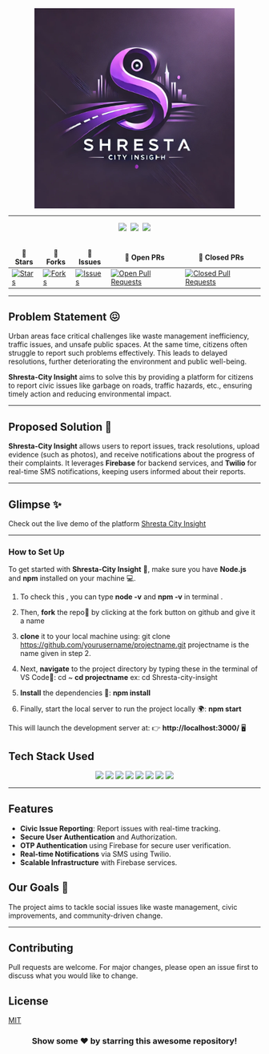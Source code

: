 <div align="center">
  <img width="400" alt="Shresta City Insight" align="center" src="image.png">
</div>

<hr>

<div align="center">
  <img src="https://forthebadge.com/images/badges/built-with-love.svg" />&nbsp;
  <img src="https://forthebadge.com/images/badges/uses-brains.svg" />&nbsp;
  <img src="https://forthebadge.com/images/badges/powered-by-responsibility.svg" />
</div>
<br>

<div align="center">
  <table align="center">
    <thead align="center">
      <tr border: 1px;>
        <td><strong>🌟 Stars</strong></td>
        <td><strong>🍴 Forks</strong></td>
        <td><strong>🐛 Issues</strong></td>
        <td><strong>🔔 Open PRs</strong></td>
        <td><strong>🔕 Closed PRs</strong></td>
      </tr>
    </thead>
    <tbody>
      <tr>
        <td><a href="https://github.com/your-username/Shresta-City-Insight/stargazers" target="_blank"><img alt="Stars" src="https://img.shields.io/github/stars/your-username/Shresta-City-Insight?style=for-the-badge&logo=github"/></a></td>
        <td><a href="https://github.com/your-username/Shresta-City-Insight/forks" target="_blank"><img alt="Forks" src="https://img.shields.io/github/forks/your-username/Shresta-City-Insight?style=for-the-badge&logo=git&logoColor=white"/></a></td>
        <td><a href="https://github.com/your-username/Shresta-City-Insight/issues" target="_blank"><img alt="Issues" src="https://img.shields.io/github/issues/your-username/Shresta-City-Insight?style=for-the-badge&logo=target&color=red"/></a></td>
        <td><a href="https://github.com/your-username/Shresta-City-Insight/pulls?q=is%3Aopen+is%3Apr" target="_blank"><img alt="Open Pull Requests" src="https://img.shields.io/github/issues-pr/your-username/Shresta-City-Insight?style=for-the-badge&logo=github&color=green"/></a></td>
        <td><a href="https://github.com/your-username/Shresta-City-Insight/pulls?q=is%3Apr+is%3Aclosed" target="_blank"><img alt="Closed Pull Requests" src="https://img.shields.io/github/issues-pr-closed/your-username/Shresta-City-Insight?style=for-the-badge&color=green&logo=github"/></a></td>
      </tr>
    </tbody>
  </table>
</div>

<hr>

## Problem Statement 😖

Urban areas face critical challenges like waste management inefficiency, traffic issues, and unsafe public spaces. At the same time, citizens often struggle to report such problems effectively. This leads to delayed resolutions, further deteriorating the environment and public well-being.

**Shresta-City Insight** aims to solve this by providing a platform for citizens to report civic issues like garbage on roads, traffic hazards, etc., ensuring timely action and reducing environmental impact.

---

## Proposed Solution 🤩

**Shresta-City Insight** allows users to report issues, track resolutions, upload evidence (such as photos), and receive notifications about the progress of their complaints. It leverages **Firebase** for backend services, and **Twilio** for real-time SMS notifications, keeping users informed about their reports.

---

## Glimpse ✨
Check out the live demo of the platform [Shresta City Insight](https://shresta.vercel.app/)

---

### How to Set Up

To get started with **Shresta-City Insight** 🚀, make sure you have **Node.js** and **npm** installed on your machine 💻.
1) To check this , you can type **node -v** and **npm -v** in terminal .

2) Then, **fork** the repo🍴 by clicking at the fork button on github and give it a name
3) **clone** it to your local machine using:
git clone https://github.com/yourusername/projectname.git
projectname is the name given in step 2.
  

4) Next, **navigate** to the project directory by typing these in the terminal of VS Code📂:
cd ~ 
**cd projectname**
ex: cd Shresta-city-insight


5) **Install** the dependencies 🔧:
**npm install**  

6) Finally, start the local server to run the project locally 🌍:
**npm start**

This will launch the development server at:
👉 **http://localhost:3000/** 🖥️

## Tech Stack Used

<div align="center">
  <img src="https://img.shields.io/badge/HTML5-E34F26.svg?style=for-the-badge&logo=HTML5&logoColor=white">
  <img src="https://img.shields.io/badge/CSS3-1572B6.svg?style=for-the-badge&logo=CSS3&logoColor=white">
  <img src="https://img.shields.io/badge/JavaScript-F7DF1E.svg?style=for-the-badge&logo=JavaScript&logoColor=black">
  <img src="https://img.shields.io/badge/ReactJS-61DAFB.svg?style=for-the-badge&logo=React&logoColor=white">
  <img src="https://img.shields.io/badge/Firebase-FFCA28.svg?style=for-the-badge&logo=Firebase&logoColor=black">
  <img src="https://img.shields.io/badge/NodeJS-339933.svg?style=for-the-badge&logo=Node.js&logoColor=white">
  <img src="https://img.shields.io/badge/Express.js-000000.svg?style=for-the-badge&logo=Express&logoColor=white">
  <img src="https://img.shields.io/badge/Twilio-000000.svg?style=for-the-badge&logo=Twilio&logoColor=white">
</div>

---

## Features

- **Civic Issue Reporting**: Report issues with real-time tracking.
- **Secure User Authentication** and Authorization.
- **OTP Authentication** using Firebase for secure user verification.
- **Real-time Notifications** via SMS using Twilio.
- **Scalable Infrastructure** with Firebase services.


## Our Goals 🎯

The project aims to tackle social issues like waste management, civic improvements, and community-driven change.

---

## Contributing

Pull requests are welcome. For major changes, please open an issue first to discuss what you would like to change.

## License

[MIT](https://choosealicense.com/licenses/mit/)

<h3 align="center"> Show some ❤️ by starring this awesome repository! </h3>
